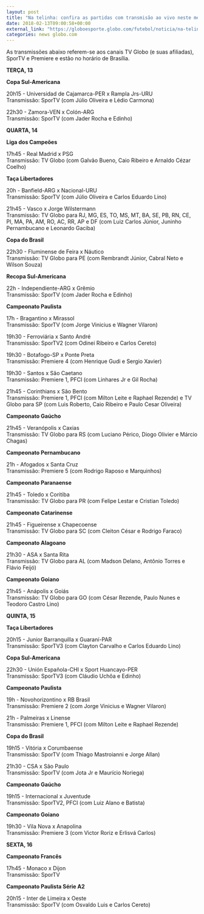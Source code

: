 ```yaml
---
layout: post
title: "Na telinha: confira as partidas com transmisão ao vivo neste meio de semana"
date: 2018-02-13T09:00:58+00:00
external_link: "https://globoesporte.globo.com/futebol/noticia/na-telinha-confira-as-partidas-com-transmissao-ao-vivo-neste-meio-de-seman.ghtml"
categories: news globo.com
---
```

 
 
 

 
 
 
 

As transmissões abaixo referem-se aos canais TV Globo (e suas afiliadas), SporTV e Premiere e estão no horário de Brasília.

 
 
 

**TERÇA, 13**

 
 
 

**Copa Sul-Americana**

 
 
 

20h15 - Universidad de Cajamarca-PER x Rampla Jrs-URU   
Transmissão: SporTV (com Júlio Oliveira e Lédio Carmona)

 
 
 

22h30 - Zamora-VEN x Colón-ARG  
Transmissão: SporTV (com Jader Rocha e Edinho)

 
 
 

**QUARTA, 14**

 
 
 

**Liga dos Campeões**

 
 
 

17h45 - Real Madrid x PSG  
Transmissão: TV Globo (com Galvão Bueno, Caio Ribeiro e Arnaldo Cézar Coelho)

 
 
 

**Taça Libertadores**

 
 
 

20h - Banfield-ARG x Nacional-URU  
Transmissão: SporTV (com Júlio Oliveira e Carlos Eduardo Lino)

 
 
 

21h45 - Vasco x Jorge Wilstermann  
Transmissão: TV Globo para RJ, MG, ES, TO, MS, MT, BA, SE, PB, RN, CE, PI, MA, PA, AM, RO, AC, RR, AP e DF (com Luiz Carlos Júnior, Juninho Pernambucano e Leonardo Gaciba)

 
 
 

**Copa do Brasil**

 
 
 

22h30 - Fluminense de Feira x Náutico  
Transmissão: TV Globo para PE (com Rembrandt Júnior, Cabral Neto e Wilson Souza)

 
 
 

**Recopa Sul-Americana**

 
 
 

22h - Independiente-ARG x Grêmio  
Transmissão: SporTV (com Jader Rocha e Edinho)

 
 
 

**Campeonato Paulista**

 
 
 

17h - Bragantino x Mirassol  
Transmissão: SporTV (com Jorge Vinicius e Wagner Vilaron)

 
 
 

19h30 - Ferroviária x Santo André  
Transmissão: SporTV2 (com Odinei Ribeiro e Carlos Cereto)

 
 
 

19h30 - Botafogo-SP x Ponte Preta  
Transmissão: Premiere 4 (com Henrique Gudi e Sergio Xavier)

 
 
 

19h30 - Santos x São Caetano  
Transmissão: Premiere 1, PFCI (com Linhares Jr e Gil Rocha)

 
 
 

21h45 - Corinthians x São Bento   
Transmissão: Premiere 1, PFCI (com Milton Leite e Raphael Rezende) e TV Globo para SP (com Luis Roberto, Caio Ribeiro e Paulo Cesar Oliveira)

 
 
 

**Campeonato Gaúcho**

 
 
 

21h45 - Veranópolis x Caxias  
Transmissão: TV Globo para RS (com Luciano Périco, Diogo Olivier e Márcio Chagas)

 
 
 

**Campeonato Pernambucano**

 
 
 

21h - Afogados x Santa Cruz  
Transmissão: Premiere 5 (com Rodrigo Raposo e Marquinhos)

 
 
 

**Campeonato Paranaense**

 
 
 

21h45 - Toledo x Coritiba  
Transmissão: TV Globo para PR (com Felipe Lestar e Cristian Toledo)

 
 
 

**Campeonato Catarinense**

 
 
 

21h45 - Figueirense x Chapecoense   
Transmissão: TV Globo para SC (com Cleiton César e Rodrigo Faraco)

 
 
 

 
 
 

**Campeonato Alagoano**

 
 
 

21h30 - ASA x Santa Rita  
Transmissão: TV Globo para AL (com Madson Delano, Antônio Torres e Flávio Feijó)

 
 
 

**Campeonato Goiano**

 
 
 

21h45 - Anápolis x Goiás  
Transmissão: TV Globo para GO (com César Rezende, Paulo Nunes e Teodoro Castro Lino)

 
 
 

**QUINTA, 15**

 
 
 

**Taça Libertadores**

 
 
 

20h15 - Junior Barranquilla x Guaraní-PAR  
Transmissão: SporTV3 (com Clayton Carvalho e Carlos Eduardo Lino)

 
 
 

**Copa Sul-Americana**

 
 
 

22h30 - Unión Española-CHI x Sport Huancayo-PER  
Transmissão: SporTV3 (com Cláudio Uchôa e Edinho)

 
 
 

**Campeonato Paulista**

 
 
 

19h - Novohorizontino x RB Brasil  
Transmissão: Premiere 2 (com Jorge Vinicius e Wagner Vilaron)

 
 
 

21h - Palmeiras x Linense  
Transmissão: Premiere 1, PFCI (com Milton Leite e Raphael Rezende)

 
 
 

**Copa do Brasil**

 
 
 

19h15 - Vitória x Corumbaense  
Transmissão: SporTV (com Thiago Mastroianni e Jorge Allan)

 
 
 

21h30 - CSA x São Paulo  
Transmissão: SporTV (com Jota Jr e Maurício Noriega)

 
 
 

**Campeonato Gaúcho**

 
 
 

19h15 - Internacional x Juventude  
Transmissão: SporTV2, PFCI (com Luiz Alano e Batista)

 
 
 

**Campeonato Goiano**

 
 
 

19h30 - Vila Nova x Anapolina  
Transmissão: Premiere 3 (com Victor Roriz e Erlisvá Carlos)

 
 
 

**SEXTA, 16**

 
 
 

**Campeonato Francês**

 
 
 

17h45 - Monaco x Dijon  
Transmissão: SporTV

 
 
 

**Campeonato Paulista Série A2**

 
 
 
 

20h15 - Inter de Limeira x Oeste  
Transmissão: SporTV (com Osvaldo Luis e Carlos Cereto)

 
 
 
